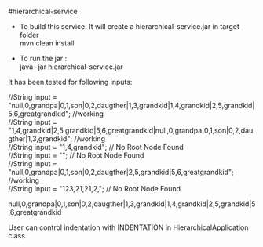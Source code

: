 #hierarchical-service

- To build this service: It will create a hierarchical-service.jar  in target folder <br />
mvn clean install

- To run the jar : <br />
java -jar hierarchical-service.jar


It has been tested for following inputs:

//String input = "null,0,grandpa|0,1,son|0,2,daugther|1,3,grandkid|1,4,grandkid|2,5,grandkid|5,6,greatgrandkid"; //working <br />
//String input = "1,4,grandkid|2,5,grandkid|5,6,greatgrandkid|null,0,grandpa|0,1,son|0,2,daugther|1,3,grandkid"; //working <br />
//String input = "1,4,grandkid"; // No Root Node Found <br />
//String input = ""; // No Root Node Found <br />
//String input = "null,0,grandpa|0,1,son|0,2,daugther|2,5,grandkid|5,6,greatgrandkid"; //working		 <br />
//String input = "123,21,21,2,"; // No Root Node Found <br />
		
null,0,grandpa|0,1,son|0,2,daugther|1,3,grandkid|1,4,grandkid|2,5,grandkid|5,6,greatgrandkid
      
User can control indentation with INDENTATION in HierarchicalApplication class.
